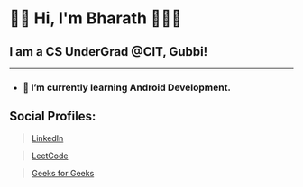 
# 👋🏽 Hi, I'm Bharath 👨🏽‍💻


## I am a CS UnderGrad @CIT, Gubbi!

----------------
- ### 🌱 I’m currently learning Android Development.


## Social Profiles:

>[LinkedIn](https://www.linkedin/in/bharathkalyans/)

>[LeetCode](https://leetcode.com/bharathkalyans/)

>[Geeks for Geeks](https://auth.geeksforgeeks.org/user/bharathkalyans/profile)





